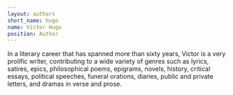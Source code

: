 ```yaml
---
layout: authors
short_name: hugo
name: Victor Hugo
position: Author
---
```


In a literary career that has spanned more than sixty years, Victor is a very
prolific writer, contributing to a wide variety of genres such as lyrics,
satires, epics, philosophical poems, epigrams, novels, history, critical essays,
political speeches, funeral orations, diaries, public and private letters, and
dramas in verse and prose.
